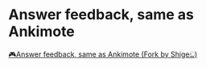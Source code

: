 # Answer feedback, same as Ankimote

[🎮️Answer feedback, same as Ankimote (Fork by Shigeඞ)](https://ankiweb.net/shared/info/724185003)